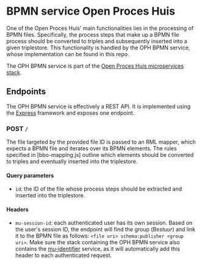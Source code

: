 # BPMN service Open Proces Huis

One of the Open Proces Huis' main functionalities lies in the processing of BPMN files. Specifically, the process steps that make up a BPMN file process should be converted to triples and subsequently inserted into a given triplestore. This functionality is handled by the OPH BPMN service, whose implementation can be found in this repo.

The OPH BPMN service is part of the [Open Proces Huis microservices stack](https://github.com/lblod/app-openproceshuis).

## Endpoints

The OPH BPMN service is effectively a REST API. It is implemented using the [Express](https://expressjs.com/) framework and exposes one endpoint.

### POST `/`

The file targeted by the provided file ID is passed to an RML mapper, which expects a BPMN file and iterates over its BPMN elements. The rules specified in [bbo-mapping.js] outline which elements should be converted to triples and eventually inserted into the triplestore.

#### Query parameters

- `id`: the ID of the file whose process steps should be extracted and inserted into the triplestore.

#### Headers

- `mu-session-id`: each authenticated user has its own session. Based on the user's session ID, the endpoint will find the group (_Bestuur_) and link it to the BPMN file as follows: `<file uri> schema:publisher <group uri>`. Make sure the stack containing the OPH BPMN service also contains the [mu-identifier](https://github.com/mu-semtech/mu-identifier) service, as it will automatically add this header to each authenticated request.
